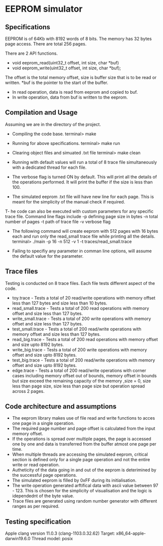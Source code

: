 # EEPROM simulator

## Specifications
EEPROM is of 64Kb with 8192 words of 8 bits. 
The memory has 32 bytes page access. There are total 256 pages.

There are 2 API functions.
- void eeprom_read(uint32_t offset, int size, char *buf)
- void eeprom_write(uint32_t offset, int size, char *buf);

The offset is the total memory offset, size is buffer size that is
to be read or written. *buf is the pointer to the start of the buffer.
- In read operation, data is read from eeprom and copied to buf.
- In write operation, data from buf is written to the eeprom.

## Compilation and Usage
Assuming we are in the directory of the project.
- Compiling the code base.
	terminal> make
- Running for above specifications.
	terminal> make run
- Clearing object files and simuated .txt file
	terminal> make clean

- Running with default values will run a total of 8 trace file simultaneously
with a dedicated thread for each file.
- The verbose flag is turned ON by default. This will print all the details of
the operations performed. It will print the buffer if the size is less than 100.
- The simulated eeprom .txt file will have new line for each page. This is meant for
the simplicity of the manual check if required.

T- he code can also be executed with custom parameters for any specific trace file.
Command line flags include	-p defining page size in bytes
				-n total number of pages
				-t path of trace file
				-v verbose flag

- The following command will create eeprom with 512 pages with 16 bytes each
and run only the read_small trace file while printing all the details.
terminal> ./main -p 16 -n 512 -v 1 -t traces/read_small.trace

- Failing to specifiy any parameter in comman line options, will assume the default
value for the parameter.

## Trace files
Testing is conducted on 8 trace files. Each file tests different aspect of the code.
- toy.trace - Tests a total of 20 read/write operations with memory offset less than 127
			bytes and size less than 10 bytes.
- read_small.trace - Tests a total of 200 read operations with memory offset and size less 
			than 127 bytes.
- write_small.trace - Tests a total of 200 write operations with memory offset and size less 
			than 127 bytes.
- test_small.trace - Tests a total of 200 read/write operations with memory offset and size 
			less than 127 bytes.
- read_big.trace - Tests a total of 200 read operations with memory offset and size upto
			8192 bytes.
- write_big.trace - Tests a total of 200 write operations with memory offset and size upto
			8192 bytes.
- test_big.trace - Tests a total of 200 read/write operations with memory offset and size 
				upto 8192 bytes.
- edge.trace - Tests a total of 200 read/write operations with corner cases including memory
				offset out of bounds, memory offset in bounds but size exceed the remaining 
				capacity of the memory ,size = 0, size less than page size, size less than page size
				but operation spread across 2 pages.

## Code architecture and assumptions
- The eeprom library makes use of file read and write functions to acces one page in a single operation.
- The required page number and page offset is calculated from the input memory offset.
- If the operations is spread over multiple pages, the page is accessed one by one and data is transferred
from the buffer atmost one page per time.
- When multiple threads are accessing the simulated eeprom, critical section is defined only for a single
page operation and not the entire write or read operation.
- Autheticity of the data going in and out of the eeprom is deterimined by the successful page operations.
- The simulated eeprom is filled by 0xFF during its initialisation.
- The write operation generated arftifical data with ascii value between 97 - 123. This is chosen for the
simplicity of visualisation and the logic is idependednt of the byte value.
- Trace files are generated using random number generator with different ranges as per required.

## Testing specification
Apple clang version 11.0.3 (clang-1103.0.32.62)
Target: x86_64-apple-darwin19.6.0
Thread model: posix
